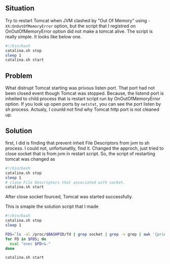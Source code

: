 ## Situation

Try to restart Tomcat when JVM clashed by "Out Of Memory" using ``` -XX:OnOutOfMemoryError ``` option,
but the script that I registred on OnOutOfMemoryError option did not make a tomcat alive.
The script is really simple. It looks like below one.
```bash restart-tomcat.sh
#!/bin/bash
catalina.sh stop
sleep 1
catalina.sh start
```

## Problem

What distrupt Tomcat starting was privous listen port. That port had not been closed event though Tomcat was stopped. 
Because, the listend port is inheited to child process that is restart script run by OnOutOfMemoryError option.
If you look up open ports by ``` netstat ```, you can see the port listen by sh process.
Actualy, I counld not find why Tomcat http port is not cleaned up.

## Solution

first, I did is finding that prevent inheit File Descriptors from jvm to sh process. I could not, unfortunatlly, find it.
Changed the approch, just tried to close socket that is from jvm in restart script. So, the script of restarting tomcat was changed as 
```bash restart-tomcat.sh
#!/bin/bash
catalina.sh stop
sleep 1
# close File Descriptors that associated with socket.
catalina.sh start
```
After close socket fourced, Tomcat was started successfully.

This is smaple the solution script that I made
```bash restart-tomcat.sh
#!/bin/bash
catalina.sh stop
sleep 1

FDS=`ls -al /proc/$BASHPID/fd | grep socket | grep -v grep | awk '{print $9}'`
for FD in $FDS; do
  eval "exec $FD>&-"
done

catalina.sh start
```
